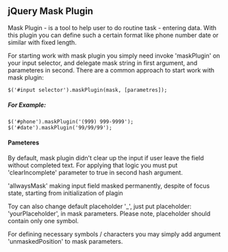 <h2> jQuery Mask Plugin </h2>

<p>Mask Plugin - is a tool to help user to do routine task - entering data. With this plugin you can define such a certain format 
like phone number date or similar with fixed length.</p>

<p>For starting work with mask plugin you simply need invoke 'maskPlugin' on your input selector, and delegate mask string in
first argument, and parameteres in second. There are a common approach to start work with mask plugin:
<pre><code>$('#input selector').maskPlugin(mask, [parametres]);</code></pre>
</p>
<h5>For Example:</h5> 
<pre><code>$('#phone').maskPlugin('(999) 999-9999');
$('#date').maskPlugin('99/99/99');
</code></pre>
<h4> Pameteres</h4>

<p>By default, mask plugin didn't clear up the input if user leave the field without completed text. For applying that logic you 
must put 'clearIncomplete' parameter to true in second hash argument.
</p>
<p>'allwaysMask' making input field masked permanently, despite of focus state, starting from initialization of plagin</p>
<p>Toy can also change default placeholder '_', just put placeholder: 'yourPlaceholder', in mask parameters. Please note, placeholder should contain only one symbol.</p>
<p>For defining necessary symbols / characters you may simply add  argument 'unmaskedPosition' to mask parameters.</p>